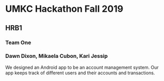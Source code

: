 # UMKC Hackathon Fall 2019
## HRB1
### Team One
### Dawn Dixon, Mikaela Cubon, Kari Jessip

We designed an Android app to be an account management system. Our app keeps track of different users and their accounts and transactions.
